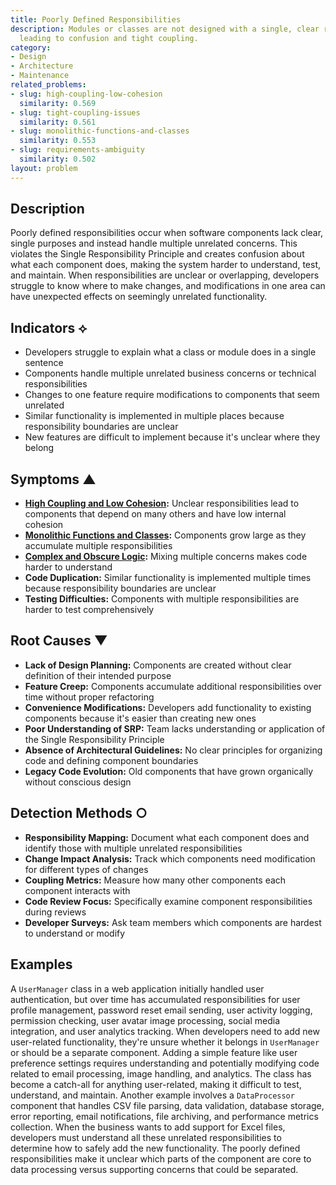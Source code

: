 ```yaml
---
title: Poorly Defined Responsibilities
description: Modules or classes are not designed with a single, clear responsibility,
  leading to confusion and tight coupling.
category:
- Design
- Architecture
- Maintenance
related_problems:
- slug: high-coupling-low-cohesion
  similarity: 0.569
- slug: tight-coupling-issues
  similarity: 0.561
- slug: monolithic-functions-and-classes
  similarity: 0.553
- slug: requirements-ambiguity
  similarity: 0.502
layout: problem
---
```


## Description

Poorly defined responsibilities occur when software components lack clear, single purposes and instead handle multiple unrelated concerns. This violates the Single Responsibility Principle and creates confusion about what each component does, making the system harder to understand, test, and maintain. When responsibilities are unclear or overlapping, developers struggle to know where to make changes, and modifications in one area can have unexpected effects on seemingly unrelated functionality.

## Indicators ⟡
- Developers struggle to explain what a class or module does in a single sentence
- Components handle multiple unrelated business concerns or technical responsibilities
- Changes to one feature require modifications to components that seem unrelated
- Similar functionality is implemented in multiple places because responsibility boundaries are unclear
- New features are difficult to implement because it's unclear where they belong

## Symptoms ▲
- **[High Coupling and Low Cohesion](high-coupling-low-cohesion.md):** Unclear responsibilities lead to components that depend on many others and have low internal cohesion
- **[Monolithic Functions and Classes](monolithic-functions-and-classes.md):** Components grow large as they accumulate multiple responsibilities
- **[Complex and Obscure Logic](complex-and-obscure-logic.md):** Mixing multiple concerns makes code harder to understand
- **Code Duplication:** Similar functionality is implemented multiple times because responsibility boundaries are unclear
- **Testing Difficulties:** Components with multiple responsibilities are harder to test comprehensively

## Root Causes ▼
- **Lack of Design Planning:** Components are created without clear definition of their intended purpose
- **Feature Creep:** Components accumulate additional responsibilities over time without proper refactoring
- **Convenience Modifications:** Developers add functionality to existing components because it's easier than creating new ones
- **Poor Understanding of SRP:** Team lacks understanding or application of the Single Responsibility Principle
- **Absence of Architectural Guidelines:** No clear principles for organizing code and defining component boundaries
- **Legacy Code Evolution:** Old components that have grown organically without conscious design

## Detection Methods ○
- **Responsibility Mapping:** Document what each component does and identify those with multiple unrelated responsibilities
- **Change Impact Analysis:** Track which components need modification for different types of changes
- **Coupling Metrics:** Measure how many other components each component interacts with
- **Code Review Focus:** Specifically examine component responsibilities during reviews
- **Developer Surveys:** Ask team members which components are hardest to understand or modify

## Examples

A `UserManager` class in a web application initially handled user authentication, but over time has accumulated responsibilities for user profile management, password reset email sending, user activity logging, permission checking, user avatar image processing, social media integration, and user analytics tracking. When developers need to add new user-related functionality, they're unsure whether it belongs in `UserManager` or should be a separate component. Adding a simple feature like user preference settings requires understanding and potentially modifying code related to email processing, image handling, and analytics. The class has become a catch-all for anything user-related, making it difficult to test, understand, and maintain. Another example involves a `DataProcessor` component that handles CSV file parsing, data validation, database storage, error reporting, email notifications, file archiving, and performance metrics collection. When the business wants to add support for Excel files, developers must understand all these unrelated responsibilities to determine how to safely add the new functionality. The poorly defined responsibilities make it unclear which parts of the component are core to data processing versus supporting concerns that could be separated.